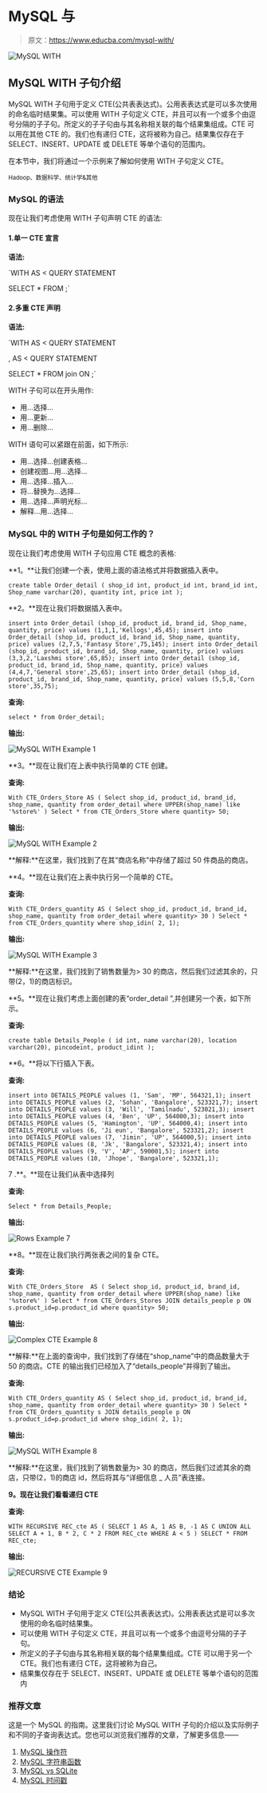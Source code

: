 # MySQL 与

> 原文：<https://www.educba.com/mysql-with/>

![MySQL WITH](img/000a19fcdf4c35b7120516c1f5a1a0a4.png)



## MySQL WITH 子句介绍

MySQL WITH 子句用于定义 CTE(公共表表达式)。公用表表达式是可以多次使用的命名临时结果集。可以使用 WITH 子句定义 CTE，并且可以有一个或多个由逗号分隔的子子句。所定义的子子句由与其名称相关联的每个结果集组成。CTE 可以用在其他 CTE 的。我们也有递归 CTE，这将被称为自己。结果集仅存在于 SELECT、INSERT、UPDATE 或 DELETE 等单个语句的范围内。

在本节中，我们将通过一个示例来了解如何使用 WITH 子句定义 CTE。

<small>Hadoop、数据科学、统计学&其他</small>

### MySQL 的语法

现在让我们考虑使用 WITH 子句声明 CTE 的语法:

#### 1.单一 CTE 宣言

**语法:**

`WITH <CTE NAME><COLUMN LIST > AS
<
QUERY STATEMENT
>
SELECT * FROM <CTE NAME>;`

#### 2.多重 CTE 声明

**语法:**

`WITH <CTE NAME1><COLUMN LIST > AS
<
QUERY STATEMENT
>
, <CTE NAME2><COLUMN LIST > AS
<
QUERY STATEMENT
>
SELECT * FROM <CTE NAME1> join <CTE NAME2> ON <Condition>;`

WITH 子句可以在开头用作:

*   用…选择…
*   用…更新…
*   用…删除…

WITH 语句可以紧跟在前面，如下所示:

*   用…选择…创建表格…
*   创建视图…用…选择…
*   用…选择…插入…
*   将…替换为…选择…
*   用…选择…声明光标…
*   解释…用…选择…

### MySQL 中的 WITH 子句是如何工作的？

现在让我们考虑使用 WITH 子句应用 CTE 概念的表格:

**1。**让我们创建一个表，使用上面的语法格式并将数据插入表中。

`create table Order_detail
(
shop_id int,
product_id int,
brand_id int,
Shop_name varchar(20),
quantity int,
price int
);`

**2。**现在让我们将数据插入表中。

`insert into Order_detail (shop_id, product_id, brand_id, Shop_name, quantity, price)
values (1,1,1,'Kellogs',45,45);
insert into Order_detail (shop_id, product_id, brand_id, Shop_name, quantity, price)
values (2,7,5,'Fantasy Store',75,145);
insert into Order_detail (shop_id, product_id, brand_id, Shop_name, quantity, price)
values (3,3,2,'Laxshmi store',65,85);
insert into Order_detail (shop_id, product_id, brand_id, Shop_name, quantity, price)
values (4,4,7,'General store',25,65);
insert into Order_detail (shop_id, product_id, brand_id, Shop_name, quantity, price)
values (5,5,8,'Corn store',35,75);`

**查询:**

`select * from Order_detail;`

**输出:**

![MySQL WITH Example 1](img/0ae37feacdeee0294d74d1defbbc3042.png)



**3。**现在让我们在上表中执行简单的 CTE 创建。

**查询:**

`With CTE_Orders_Store AS
(
Select shop_id,
product_id,
brand_id,
shop_name,
quantity
from order_detail where UPPER(shop_name) like '%store%'
)
Select * from CTE_Orders_Store where quantity> 50;`

**输出:**

![MySQL WITH Example 2](img/8ad152bad70ab6817655266deae90b6a.png)



**解释:**在这里，我们找到了在其“商店名称”中存储了超过 50 件商品的商店。

**4。**现在让我们在上表中执行另一个简单的 CTE。

**查询:**

`With CTE_Orders_quantity AS
(
Select shop_id,
product_id,
brand_id,
shop_name,
quantity
from order_detail where quantity> 30
)
Select * from CTE_Orders_quantity where shop_idin( 2, 1);`

**输出:**

![MySQL WITH Example 3](img/693724e72f56e652dbc168260584f9c0.png)



**解释:**在这里，我们找到了销售数量为> 30 的商店，然后我们过滤其余的，只带(2，1)的商店标识。

**5。**现在让我们考虑上面创建的表“order_detail ”,并创建另一个表，如下所示。

**查询:**

`create table Details_People
(
id int,
name varchar(20),
location varchar(20),
pincodeint,
product_idint
);`

**6。**将以下行插入下表。

**查询:**

`insert into DETAILS_PEOPLE values (1, 'Sam', 'MP', 564321,1);
insert into DETAILS_PEOPLE values (2, 'Sohan', 'Bangalore', 523321,7);
insert into DETAILS_PEOPLE values (3, 'Will', 'Tamilnadu', 523021,3);
insert into DETAILS_PEOPLE values (4, 'Ben', 'UP', 564000,3);
insert into DETAILS_PEOPLE values (5, 'Hamington', 'UP', 564000,4);
insert into DETAILS_PEOPLE values (6, 'Ji eun', 'Bangalore', 523321,2);
insert into DETAILS_PEOPLE values (7, 'Jimin', 'UP', 564000,5);
insert into DETAILS_PEOPLE values (8, 'Jk', 'Bangalore', 523321,4);
insert into DETAILS_PEOPLE values (9, 'V', 'AP', 590001,5);
insert into DETAILS_PEOPLE values (10, 'Jhope', 'Bangalore', 523321,1);`

7 .**。**现在让我们从表中选择列

**查询:**

`Select * from Details_People;`

**输出:**

![Rows Example 7](img/e760a3bfc7970682e07bd7a5edece75a.png)



**8。**现在让我们执行两张表之间的复杂 CTE。

**查询:**

`With CTE_Orders_Store  AS
(
Select shop_id,
product_id,
brand_id,
shop_name,
quantity
from order_detail where UPPER(shop_name) like '%store%'
)
Select * from CTE_Orders_Stores
JOIN details_people p
ON s.product_id=p.product_id
where quantity> 50;`

**输出:**

![Complex CTE Example 8](img/aff4c772904bffae3e26849e76da24f2.png)



**解释:**在上面的查询中，我们找到了存储在“shop_name”中的商品数量大于 50 的商店。CTE 的输出我们已经加入了“details_people”并得到了输出。

**查询:**

`With CTE_Orders_quantity AS
(
Select shop_id,
product_id,
brand_id,
shop_name,
quantity
from order_detail where quantity> 30
)
Select * from CTE_Orders_quantity s
JOIN details_people p
ON s.product_id=p.product_id
where shop_idin( 2, 1);`

**输出:**

![MySQL WITH Example 8](img/f04e442239c574226f9c5632a5c20b37.png)



**解释:**在这里，我们找到了销售数量为> 30 的商店，然后我们过滤其余的商店，只带(2，1)的商店 id，然后将其与“详细信息 _ 人员”表连接。

**9。现在让我们看看递归 CTE**

**查询:**

`WITH RECURSIVE REC_cte AS
(
SELECT 1 AS A, 1 AS B, -1 AS C
UNION ALL
SELECT A + 1, B * 2, C * 2 FROM REC_cte WHERE A < 5
)
SELECT * FROM REC_cte;`

**输出:**

![RECURSIVE CTE Example 9](img/4eeca9957c5d20f25833cbcaf54f1adc.png)



### 结论

*   MySQL WITH 子句用于定义 CTE(公共表表达式)。公用表表达式是可以多次使用的命名临时结果集。
*   可以使用 WITH 子句定义 CTE，并且可以有一个或多个由逗号分隔的子子句。
*   所定义的子子句由与其名称相关联的每个结果集组成。CTE 可以用于另一个 CTE。我们也有递归 CTE，这将被称为自己。
*   结果集仅存在于 SELECT、INSERT、UPDATE 或 DELETE 等单个语句的范围内

### 推荐文章

这是一个 MySQL 的指南。这里我们讨论 MySQL WITH 子句的介绍以及实际例子和不同的子查询表达式。您也可以浏览我们推荐的文章，了解更多信息——

1.  [MySQL 操作符](https://www.educba.com/mysql-operators/)
2.  [MySQL 字符串函数](https://www.educba.com/mysql-string-functions/)
3.  [MySQL vs SQLite](https://www.educba.com/mysql-vs-sqlite/)
4.  [MySQL 时间戳](https://www.educba.com/mysql-timestamp/)





